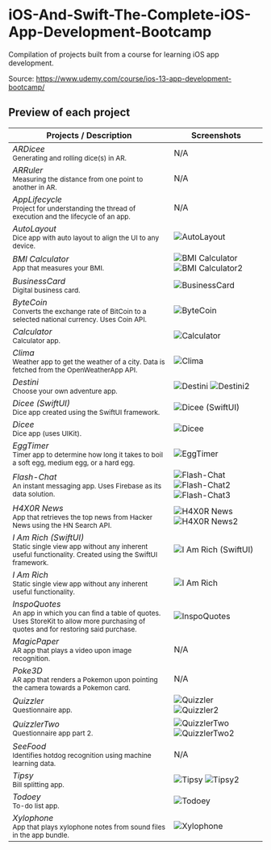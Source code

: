 # iOS-And-Swift-The-Complete-iOS-App-Development-Bootcamp
Compilation of projects built from a course for learning iOS app development.

Source: https://www.udemy.com/course/ios-13-app-development-bootcamp/

## Preview of each project

Projects / Description                                                                                                                                                            | Screenshots
---                                                                                                                                                                          |---
*ARDicee* <br/><sub>Generating and rolling dice(s) in AR.</sub> | N/A |
*ARRuler* <br/><sub>Measuring the distance from one point to another in AR.</sub> | N/A |
*AppLifecycle* <br/><sub>Project for understanding the thread of execution and the lifecycle of an app.</sub> | N/A |
*AutoLayout* <br/><sub>Dice app with auto layout to align the UI to any device.</sub> | ![AutoLayout](https://user-images.githubusercontent.com/81259525/114483158-beab8200-9bbc-11eb-87a4-94583c54d2b1.png) |
*BMI Calculator* <br/><sub>App that measures your BMI.</sub> | ![BMI Calculator](https://user-images.githubusercontent.com/81259525/114483170-c5d29000-9bbc-11eb-8a0f-2fe780aec633.png) ![BMI Calculator2](https://user-images.githubusercontent.com/81259525/114483178-c9661700-9bbc-11eb-9fcd-4753703595c0.png) |
*BusinessCard* <br/><sub>Digital business card.</sub> | ![BusinessCard](https://user-images.githubusercontent.com/81259525/114483191-cff48e80-9bbc-11eb-84fd-7d924ce61f4d.png) |
*ByteCoin* <br/><sub>Converts the exchange rate of BitCoin to a selected national currency. Uses Coin API.</sub> | ![ByteCoin](https://user-images.githubusercontent.com/81259525/114483223-db47ba00-9bbc-11eb-8f8f-9ca98605a56d.png) |
*Calculator* <br/><sub>Calculator app.</sub> | ![Calculator](https://user-images.githubusercontent.com/81259525/114483253-e4388b80-9bbc-11eb-80e1-b18fae94aaa9.png) |
*Clima* <br/><sub>Weather app to get the weather of a city. Data is fetched from the OpenWeatherApp API.</sub> | ![Clima](https://user-images.githubusercontent.com/81259525/114483326-00d4c380-9bbd-11eb-8b1f-b1043a6c9d03.png) |
*Destini* <br/><sub>Choose your own adventure app.</sub> | ![Destini](https://user-images.githubusercontent.com/81259525/114483352-07633b00-9bbd-11eb-9f0b-a58e2c0dc328.png) ![Destini2](https://user-images.githubusercontent.com/81259525/114483356-0af6c200-9bbd-11eb-96a0-b23c49135b65.png) |
*Dicee (SwiftUI)* <br/><sub>Dice app created using the SwiftUI framework.</sub> | ![Dicee (SwiftUI)](https://user-images.githubusercontent.com/81259525/114483416-26fa6380-9bbd-11eb-8a5f-cc54464430b0.png) |
*Dicee* <br/><sub>Dice app (uses UIKit).</sub> | ![Dicee](https://user-images.githubusercontent.com/81259525/114483382-1649ed80-9bbd-11eb-90e3-ebd877d86d5f.png) |
*EggTimer* <br/><sub>Timer app to determine how long it takes to boil a soft egg, medium egg, or a hard egg.</sub> | ![EggTimer](https://user-images.githubusercontent.com/81259525/114483444-311c6200-9bbd-11eb-9216-56104bcf3f6a.png) |
*Flash-Chat* <br/><sub>An instant messaging app. Uses Firebase as its data solution.</sub> | ![Flash-Chat](https://user-images.githubusercontent.com/81259525/114483456-3a0d3380-9bbd-11eb-8a1d-2ef51a9013da.png) ![Flash-Chat2](https://user-images.githubusercontent.com/81259525/114483468-3da0ba80-9bbd-11eb-9e9d-c9d62c442733.png) ![Flash-Chat3](https://user-images.githubusercontent.com/81259525/114483476-41344180-9bbd-11eb-970b-8d087c614710.png) |
*H4X0R News* <br/><sub>App that retrieves the top news from Hacker News using the HN Search API.</sub> | ![H4X0R News](https://user-images.githubusercontent.com/81259525/114483499-4e513080-9bbd-11eb-8f83-536aa44a14e3.png) ![H4X0R News2](https://user-images.githubusercontent.com/81259525/114483514-54471180-9bbd-11eb-9a2b-3053d6de49e6.png) |
*I Am Rich (SwiftUI)* <br/><sub>Static single view app without any inherent useful functionality. Created using the SwiftUI framework.</sub> | ![I Am Rich (SwiftUI)](https://user-images.githubusercontent.com/81259525/114483523-5b6e1f80-9bbd-11eb-8402-da29ef0c5d80.png) |
*I Am Rich* <br/><sub>Static single view app without any inherent useful functionality.</sub> | ![I Am Rich](https://user-images.githubusercontent.com/81259525/114483530-61fc9700-9bbd-11eb-9139-c907975fa3e7.png) |
*InspoQuotes* <br/><sub>An app in which you can find a table of quotes. Uses StoreKit to allow more purchasing of quotes and for restoring said purchase.</sub> | ![InspoQuotes](https://user-images.githubusercontent.com/81259525/114483544-6923a500-9bbd-11eb-9c6b-1243e9ac2926.png) |
*MagicPaper* <br/><sub>AR app that plays a video upon image recognition.</sub> | N/A |
*Poke3D* <br/><sub>AR app that renders a Pokemon upon pointing the camera towards a Pokemon card.</sub> | N/A |
*Quizzler* <br/><sub>Questionnaire app.</sub> | ![Quizzler](https://user-images.githubusercontent.com/81259525/114483559-72147680-9bbd-11eb-9c23-a693d5970c16.png) ![Quizzler2](https://user-images.githubusercontent.com/81259525/114483571-75a7fd80-9bbd-11eb-8c54-1fcf39fc3879.png) |
*QuizzlerTwo* <br/><sub>Questionnaire app part 2.</sub> | ![QuizzlerTwo](https://user-images.githubusercontent.com/81259525/114483581-7b9dde80-9bbd-11eb-91d5-e06956f0ab93.png) ![QuizzlerTwo2](https://user-images.githubusercontent.com/81259525/114483593-7e98cf00-9bbd-11eb-9bbc-ec65b1879de0.png) |
*SeeFood* <br/><sub>Identifies hotdog recognition using machine learning data.</sub> | N/A |
*Tipsy* <br/><sub>Bill splitting app.</sub> | ![Tipsy](https://user-images.githubusercontent.com/81259525/114483616-8789a080-9bbd-11eb-9f7b-337fdfee40a1.png) ![Tipsy2](https://user-images.githubusercontent.com/81259525/114483623-8b1d2780-9bbd-11eb-94c7-c4b04bfd72d7.png) |
*Todoey* <br/><sub>To-do list app.</sub> | ![Todoey](https://user-images.githubusercontent.com/81259525/114483631-907a7200-9bbd-11eb-92bb-b525d61b9cfe.png) |
*Xylophone* <br/><sub>App that plays xylophone notes from sound files in the app bundle.</sub> | ![Xylophone](https://user-images.githubusercontent.com/81259525/114483644-96705300-9bbd-11eb-8112-4ac496875055.png) |
